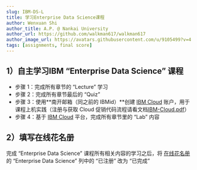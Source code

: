 ```yaml
---
slug: IBM-DS-L
title: 学习Enterprise Data Science课程
author: Wenxuan Shi
author_title: A.P. @ Nankai University
author_url: https://github.com/walkman617/walkman617
author_image_url: https://avatars.githubusercontent.com/u/9105499?v=4
tags: [assignments, final score]
---
```



## 1）自主学习IBM “Enterprise Data Science” 课程
- 步骤 1：完成所有章节的 “Lecture” 学习
- 步骤 2：完成所有章节最后的 “Quiz”
- 步骤 3：使用**南开邮箱（同之前的 IBMid）**创建 [IBM Cloud](https://cloud.ibm.com/registration) 账户，用于课程上机实践（注册与获取 Cloud 促销代码流程请看文档[IBM-Cloud.pdf](https://github.com/walkman617/DS2022/blob/main/IBM/IBM-Cloud.pdf)）
- 步骤 4：基于 [IBM Cloud](https://cloud.ibm.com/registration) 平台，完成所有章节里的 “Lab” 内容

## 2）填写在线花名册
完成 “Enterprise Data Science” 课程所有相关内容的学习之后，将 [在线花名册](https://docs.qq.com/sheet/DYk9Pa2FKWUlCa1lz?tab=BB08J2) 的 “Enterprise Data Science” 列中的 “已注册” 改为 “已完成”
